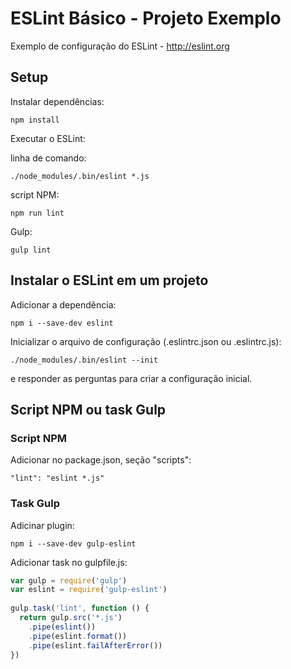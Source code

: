 # ESLint Básico - Projeto Exemplo

Exemplo de configuração do ESLint - http://eslint.org

## Setup

Instalar dependências:

```
npm install
```

Executar o ESLint:

linha de comando:

```
./node_modules/.bin/eslint *.js
```

script NPM:

```
npm run lint
```

Gulp:

```
gulp lint
```

## Instalar o ESLint em um projeto

Adicionar a dependência:

```
npm i --save-dev eslint
```

Inicializar o arquivo de configuração (.eslintrc.json ou .eslintrc.js):

```
./node_modules/.bin/eslint --init
```

e responder as perguntas para criar a configuração inicial.

## Script NPM ou task Gulp

### Script NPM

Adicionar no package.json, seção "scripts":

```
"lint": "eslint *.js"
```

### Task Gulp

Adicinar plugin:

```
npm i --save-dev gulp-eslint
```

Adicionar task no gulpfile.js:

```javascript
var gulp = require('gulp')
var eslint = require('gulp-eslint')
  
gulp.task('lint', function () {
  return gulp.src('*.js')
    .pipe(eslint())
    .pipe(eslint.format())
    .pipe(eslint.failAfterError())
})
```
